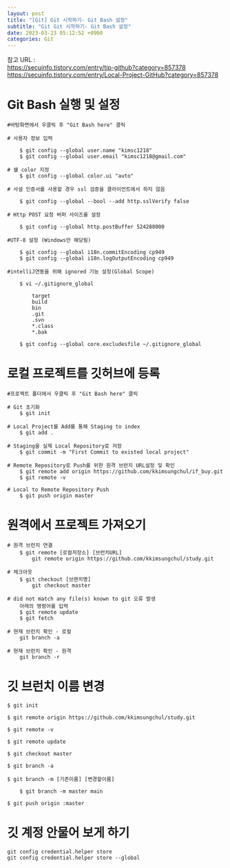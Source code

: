 ```yaml
---  
layout: post  
title: "[Git] Git 시작하기- Git Bash 설정"  
subtitle: "Git Git 시작하기- Git Bash 설정"  
date: 2023-03-23 05:12:52 +0900  
categories: Git  
---  
```

참고 URL :  
	https://secuinfo.tistory.com/entry/tip-github?category=857378  
	https://secuinfo.tistory.com/entry/Local-Project-GitHub?category=857378  
  
  
# Git Bash 실행 및 설정  
  
	#바탕화면에서 우클릭 후 "Git Bash here" 클릭  
  
	# 사용자 정보 입력   
  
		$ git config --global user.name "kimsc1218"   
		$ git config --global user.email "kimsc1218@gmail.com"   
  
	# 쉘 color 지정   
		$ git config --global color.ui "auto"   
  
	# 사설 인증서를 사용할 경우 ssl 검증을 클라이언트에서 하지 않음   
  
		$ git config --global --bool --add http.sslVerify false   
  
	# Http POST 요청 버퍼 사이즈를 설정   
  
		$ git config --global http.postBuffer 524288000   
  
	#UTF-8 설정 (Windows만 해당됨)   
  
		$ git config --global i18n.commitEncoding cp949   
		$ git config --global i18n.logOutputEncoding cp949   
  
	#intelliJ연동을 위해 ignored 기능 설정(Global Scope)   
  
		$ vi ~/.gitignore_global   
  
			target   
			build   
			bin   
			.git   
			.svn   
			*.class   
			*.bak   
  
		$ git config --global core.excludesfile ~/.gitignore_global  
  
  
  
  
# 로컬 프로젝트를 깃허브에 등록  
  
	#프로젝트 폴더에서 우클릭 후 "Git Bash here" 클릭  
  
	# Git 초기화   
		$ git init   
  
	# Local Project를 Add를 통해 Staging to index   
		$ git add .   
  
	# Staging을 실제 Local Repository로 저장   
		$ git commit -m "First Commit to existed local project"   
  
	# Remote Repository로 Push를 위한 원격 브런치 URL설정 및 확인   
		$ git remote add origin https://github.com/kkimsungchul/if_buy.git  
		$ git remote -v   
  
	# Local to Remote Repository Push   
		$ git push origin master  
  
  
  
  
  
# 원격에서 프로젝트 가져오기  
  
	# 원격 브런치 연결  
		$ git remote [로컬저장소] [브런치URL]  
			git remote origin https://github.com/kkimsungchul/study.git  
		  
	# 체크아웃   
		$ git checkout [브랜치명]  
			git checkout master  
		  
	# did not match any file(s) known to git 오류 발생  
		아래의 명령어를 입력  
		$ git remote update  
		$ git fetch   
	  
	# 현재 브런치 확인 - 로컬  
		git branch -a  
	  
	# 현재 브런치 확인 - 원격  
		git branch -r  
  
  
# 깃 브런치 이름 변경  
	$ git init  
  
	$ git remote origin https://github.com/kkimsungchul/study.git  
	  
	$ git remote -v  
  
	$ git remote update  
  
	$ git checkout master  
  
	$ git branch -a  
  
	$ git branch -m [기존이름] [변경할이름]  
  
		$ git branch -m	master main  
	  
	$ git push origin :master  
  
  
# 깃 계정 안물어 보게 하기  
  
	git config credential.helper store  
	git config credential.helper store --global  
